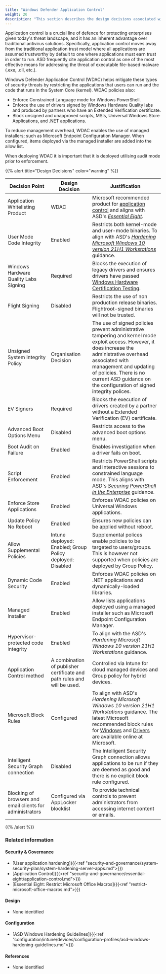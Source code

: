 ```yaml
---
title: "Windows Defender Application Control"
weight: 20
description: "This section describes the design decisions associated with Windows Defender Application Control on Windows 10 and 11 endpoints configured according to guidance in ASD's Blueprint for Secure Cloud."
---
```


Application control is a crucial line of defence for protecting enterprises given today's threat landscape, and it has an inherent advantage over traditional antivirus solutions. Specifically, application control moves away from the traditional application trust model where all applications are assumed trustworthy by default to one where applications must earn trust in order to run. ASD frequently cite application control as one of the most effective means for addressing the threat of executable file-based malware (.exe, .dll, etc.).

Windows Defender Application Control (WDAC) helps mitigate these types of security threats by restricting the applications that users can run and the code that runs in the System Core (kernel). WDAC policies also:
* Enforce Constrained Language mode for Windows PowerShell.
* Enforce the use of drivers signed by Windows Hardware Quality labs and produced by partners who have an Extended Verification certificate.
* Block unsigned and unapproved scripts, MSIs, Universal Windows Store Applications, and .NET applications.

To reduce management overhead, WDAC enables the use of managed installers; such as Microsoft Endpoint Configuration Manager. When configured, items deployed via the managed installer are added into the allow list. 

When deploying WDAC it is important that it is deployed utilising audit mode prior to enforcement. 

{{% alert title="Design Decisions" color="warning" %}}

| Decision Point                                            | Design Decision                                                         | Justification                                                                                                                                                                                                                                                                                                                                                                                                                                                   |
|-----------------------------------------------------------|-------------------------------------------------------------------------|-----------------------------------------------------------------------------------------------------------------------------------------------------------------------------------------------------------------------------------------------------------------------------------------------------------------------------------------------------------------------------------------------------------------------------------------------------------------|
| Application Whitelisting Product                          | WDAC                                                                    | Microsoft recommended product for [application control](https://learn.microsoft.com/windows/security/threat-protection/windows-defender-application-control/windows-defender-application-control#choose-when-to-use-wdac-or-applocker) and aligns with ASD's [*Essential Eight*](https://www.cyber.gov.au/resources-business-and-government/essential-cyber-security/essential-eight).                                                                                                                                                                     |
| User Mode Code Integrity                                  | Enabled                                                                 | Restricts both kernel-mode and user-mode binaries. To align with ASD's [*Hardening Microsoft Windows 10 version 21H1 Workstations*](https://www.cyber.gov.au/resources-business-and-government/maintaining-devices-and-systems/system-hardening-and-administration/system-hardening/hardening-microsoft-windows-10-version-21h1-workstations) guidance.                                                                                                                                                                                                                                                                                                                                                           |
| Windows Hardware Quality Labs Signing                     | Required                                                                | Blocks the execution of legacy drivers and ensures drivers have passed [Windows Hardware Certification Testing](https://learn.microsoft.com/windows-hardware/drivers/install/whql-release-signature).                                                                                                                                                                                                                                                     |
| Flight Signing                                            | Disabled                                                                | Restricts the use of non production release binaries. Flightroot-signed binaries will not be trusted.                                                                                                                                                                                                                                                                                                                                                           |
| Unsigned System Integrity Policy                          | Organisation Decision                                                   | The use of signed policies prevent administrative tampering and kernel mode exploit access. However, it does increase the administrative overhead associated with management and updating of policies. There is no current ASD guidance on the configuration of signed integrity polices.                                                                                                                                                                      |
| EV Signers                                                | Required                                                                | Blocks the execution of drivers created by a partner without a Extended Verification (EV) certificate.                                                                                                                                                                                                                                                                                                                                                          |
| Advanced Boot Options Menu                                | Disabled                                                                | Restricts access to the advanced boot options menu.                                                                                                                                                                                                                                                                                                                                                                                                             |
| Boot Audit on Failure                                     | Enabled                                                                 | Enables investigation when a driver fails on boot.                                                                                                                                                                                                                                                                                                                                                                                                              |
| Script Enforcement                                        | Enabled                                                                 | Restricts PowerShell scripts and interactive sessions to constrained language mode. This aligns with ASD's [*Securing PowerShell in the Enterprise*](https://www.cyber.gov.au/resources-business-and-government/maintaining-devices-and-systems/system-hardening-and-administration/system-administration/securing-powershell-enterprise) guidance.                                                                                                                                                                                                                                                                                                                 |
| Enforce Store Applications                                | Enabled                                                                 | Enforces WDAC policies on Universal Windows applications.                                                                                                                                                                                                                                                                                                                                                                                                       |
| Update Policy No Reboot                                   | Enabled                                                                 | Ensures new policies can be applied without reboot.                                                                                                                                                                                                                                                                                                                                                                                                             |
| Allow Supplemental Policies                               | Intune deployed: Enabled; Group Policy deployed: Disabled               | Supplemental polices enable policies to be targeted to users/groups. This is however not supported when policies are deployed by Group Policy.                                                                                                                                                                                                                                                                                                               |
| Dynamic Code Security                                     | Enabled                                                                 | Enforces WDAC policies on .NET applications and dynamically-loaded libraries.                                                                                                                                                                                                                                                                                                                                                                                   |
| Managed Installer                                         | Enabled                                                                 | Allow lists applications deployed using a managed installer such as Microsoft Endpoint Configuration Manager.                                                                                                                                                                                                                                                                                                                                                   |
| Hypervisor-protected code integrity                       | Enabled                                                                 | To align with the ASD's *Hardening Microsoft Windows 10 version 21H1 Workstations* guidance.                                                                                                                                                                                                                                                                                                                                                                                                              |
| Application Control method                                | A combination of publisher certificate and path rules and will be used. | Controlled via Intune for cloud managed devices and Group policy for hybrid devices.                                                                                                                                                                                                                                                                                                                                                                            |
| Microsoft Block Rules                                     | Configured                                                              | To align with ASD's *Hardening Microsoft Windows 10 version 21H1 Workstations* guidance. The latest Microsoft recommended block rules for [Windows](https://learn.microsoft.com/windows/security/threat-protection/windows-defender-application-control/microsoft-recommended-block-rules) and [Drivers](https://learn.microsoft.com/windows/security/threat-protection/windows-defender-application-control/microsoft-recommended-driver-block-rules) are available online at Microsoft. |
| Intelligent Security Graph connection                     | Disabled                                                                | The Intelligent Security Graph connection allows applications to be run if they are deemed as good and there is no explicit block rule configured.                                                                                                                                                                                                                                                                                                              |
| Blocking of browsers and email clients for administrators | Configured via AppLocker blocklist                                      | To provide technical controls to prevent administrators from accessing internet content or emails.                                                                                                                                                                                                                                                                                                                                                              |

{{% /alert %}}

### Related information

#### Security & Governance

* [User application hardening]({{<ref "security-and-governance/system-security-plan/system-hardening-server-apps.md">}})
* [Application Control]({{<ref "security-and-governance/essential-eight/application-control.md">}})
* [Essential Eight: Restrict Microsoft Office Macros]({{<ref "restrict-microsoft-office-macros.md">}})

#### Design

* None identified

#### Configuration

* [ASD Windows Hardening Guidelines]({{<ref "configuration/intune/devices/configuration-profiles/asd-windows-hardening-guidelines.md">}})

#### References

* None identified